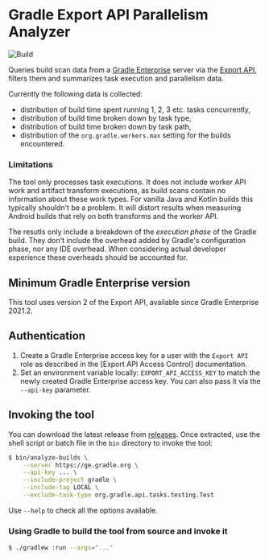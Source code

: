 # Gradle Export API Parallelism Analyzer

![Build](https://github.com/lptr/analyze-builds/actions/workflows/build.yml/badge.svg)

Queries build scan data from a [Gradle Enterprise](https://gradle.com) server via the [Export API](https://docs.gradle.com/enterprise/export-api/), filters them and summarizes task execution and parallelism data.

Currently the following data is collected:

- distribution of build time spent running 1, 2, 3 etc. tasks concurrently,
- distribution of build time broken down by task type,
- distribution of build time broken down by task path,
- distribution of the `org.gradle.workers.max` setting for the builds encountered.

### Limitations

The tool only processes task executions. It does not include worker API work and artifact transform executions, as build scans contain no information about these work types. For vanilla Java and Kotlin builds this typically shouldn't be a problem. It will distort results when measuring Android builds that rely on both transforms and the worker API.

The resutls only include a breakdown of the _execution phase_ of the Gradle build. They don't include the overhead added by Gradle's configuration phase, nor any IDE overhead. When considering actual developer experience these overheads should be accounted for.

## Minimum Gradle Enterprise version

This tool uses version 2 of the Export API, available since Gradle Enterprise 2021.2.

## Authentication

1. Create a Gradle Enterprise access key for a user with the `Export API` role as described in the [Export API Access Control] documentation.
2. Set an environment variable locally: `EXPORT_API_ACCESS_KEY` to match the newly created Gradle Enterprise access key. You can also pass it via the `--api-key` parameter.

## Invoking the tool

You can download the latest release from [releases](https://github.com/lptr/analyze-builds/releases). Once extracted, use the shell script or batch file in the `bin` directory to invoke the tool:

```bash
$ bin/analyze-builds \
    --server https://ge.gradle.org \
    --api-key ... \
    --include-project gradle \
    --include-tag LOCAL \
    --exclude-task-type org.gradle.api.tasks.testing.Test
```

Use `--help` to check all the options available.

### Using Gradle to build the tool from source and invoke it

```bash
$ ./gradlew :run --args="..."
```

